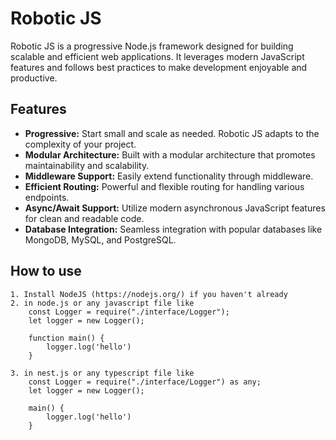 # Robotic JS

Robotic JS is a progressive Node.js framework designed for building scalable and efficient web applications. It leverages modern JavaScript features and follows best practices to make development enjoyable and productive.

## Features

- **Progressive:** Start small and scale as needed. Robotic JS adapts to the complexity of your project.
- **Modular Architecture:** Built with a modular architecture that promotes maintainability and scalability.
- **Middleware Support:** Easily extend functionality through middleware.
- **Efficient Routing:** Powerful and flexible routing for handling various endpoints.
- **Async/Await Support:** Utilize modern asynchronous JavaScript features for clean and readable code.
- **Database Integration:** Seamless integration with popular databases like MongoDB, MySQL, and PostgreSQL.

## How to use

    1. Install NodeJS (https://nodejs.org/) if you haven't already
    2. in node.js or any javascript file like
        const Logger = require("./interface/Logger");
        let logger = new Logger();

        function main() {
            logger.log('hello')
        }

    3. in nest.js or any typescript file like
        const Logger = require("./interface/Logger") as any;
        let logger = new Logger();

        main() {
            logger.log('hello')
        }
